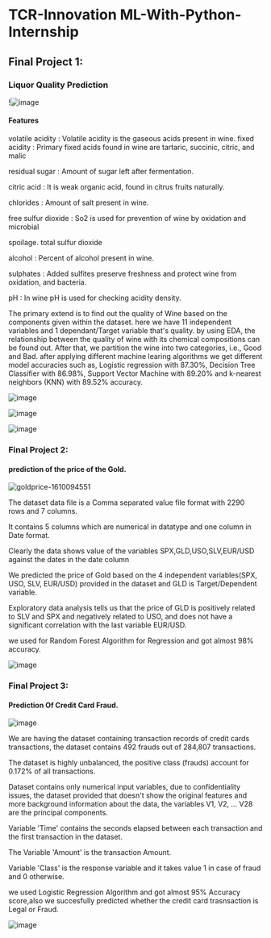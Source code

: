 # TCR-Innovation ML-With-Python-Internship

## Final Project 1:

### Liquor Quality Prediction

!![image](https://user-images.githubusercontent.com/86619476/139455456-4f1e32c8-7f51-4c0c-b3a5-fd730f73ab79.png)

#### Features

volatile acidity : Volatile acidity is the gaseous acids present in wine. fixed acidity : Primary fixed acids found in wine are tartaric, succinic, citric, and malic

residual sugar : Amount of sugar left after fermentation.

citric acid : It is weak organic acid, found in citrus fruits naturally.

chlorides : Amount of salt present in wine.

free sulfur dioxide : So2 is used for prevention of wine by oxidation and microbial

spoilage. total sulfur dioxide

alcohol : Percent of alcohol present in wine. 

sulphates : Added sulfites preserve freshness and protect wine from oxidation, and
bacteria.

pH : In wine pH is used for checking acidity
density.

The primary extend is to find out the quality of Wine based on the components given within the dataset.
here we have 11 independent variables and 1 dependant/Target variable that's quality. 
by using EDA, the relationship between the quality of wine with its chemical compositions can be found out.
After that, we partition the wine into two categories, i.e., Good and Bad.
after applying different machine learing algorithms we get different model accuracies such as,
Logistic regression with 87.30%, Decision Tree Classifier with 86.98%, Support Vector Machine with 89.20% and  k-nearest neighbors (KNN) with 89.52% accuracy.

![image](https://user-images.githubusercontent.com/86619476/139458329-b5b25ddd-c814-4814-bdd5-ce616bf1724c.png)

![image](https://user-images.githubusercontent.com/86619476/139458817-b48a36f2-2f4e-4896-b5c9-d4001ebb41a8.png)

![image](https://user-images.githubusercontent.com/86619476/139458446-a32299e0-8703-4b17-9e62-0dda2ab189ea.png)





### Final Project 2: 
#### prediction of the price of the Gold.
![goldprice-1610094551](https://user-images.githubusercontent.com/86619476/139431892-6240297f-c9bb-477d-9640-07130f5b8237.jpg)


The dataset data file is a Comma separated value file format with 2290 rows and 7 columns.

It contains 5 columns which are numerical in datatype and one column in Date format.

Clearly the data shows value of the variables SPX,GLD,USO,SLV,EUR/USD
against the dates in the date column

We predicted the price of Gold based on the 4 independent variables(SPX, USO, SLV, EUR/USD) provided in the dataset and GLD  is Target/Dependent variable.

Exploratory data analysis tells us that the price of GLD  is positively related to SLV and SPX and negatively related to USO, and does not have a significant correlation with the last variable EUR/USD.

we used for Random Forest Algorithm for Regression and got almost 98% accuracy.

![image](https://user-images.githubusercontent.com/86619476/139462276-a33627c2-f241-4987-bf3b-2835773e2c41.png)




### Final Project 3: 
#### Prediction Of Credit Card Fraud.


![image](https://user-images.githubusercontent.com/86619476/139601498-238bc35a-170a-43eb-9ccd-b576b4ba6669.png)

We are having the dataset containing transaction records of credit cards transactions, the dataset contains 492 frauds out of 284,807 transactions.

The dataset is highly unbalanced, the positive class (frauds) account for 0.172% of all transactions.

Dataset contains only numerical input variables, due to confidentiality issues, the dataset provided that doesn't show the original features and more background information about the data, the variables V1, V2, ... V28 are the principal components.

Variable 'Time' contains the seconds elapsed between each transaction and the first transaction in the dataset.

The Variable 'Amount' is the transaction Amount.

Variable 'Class' is the response variable and it takes value 1 in case of fraud and 0 otherwise.

we used Logistic Regression Algorithm and got almost 95% Accuracy score,also we succesfully predicted whether the credit card trasnsaction is Legal or Fraud.

![image](https://user-images.githubusercontent.com/86619476/139601247-0734ad11-8772-416c-9d9d-38362a620885.png)









